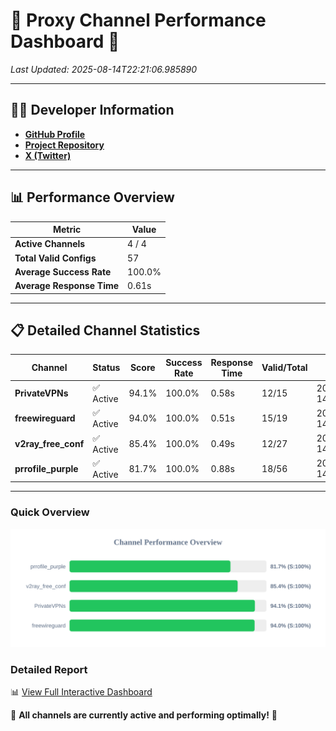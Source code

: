 # 🌟 Proxy Channel Performance Dashboard 🌟

_Last Updated: 2025-08-14T22:21:06.985890_

---

## 👩‍💻 Developer Information

- **[GitHub Profile](https://github.com/4n0nymou3)**  
- **[Project Repository](https://github.com/4n0nymou3/multi-proxy-config-fetcher)**  
- **[X (Twitter)](https://x.com/4n0nymou3)**  

---

## 📊 Performance Overview

| Metric                | Value       |
|-----------------------|-------------|
| **Active Channels**   | 4 / 4       |
| **Total Valid Configs** | 57          |
| **Average Success Rate** | 100.0%      |
| **Average Response Time** | 0.61s       |

---

## 📋 Detailed Channel Statistics

| Channel          | Status     | Score  | Success Rate | Response Time | Valid/Total | Last Success               |
|------------------|------------|--------|--------------|---------------|-------------|----------------------------|
| **PrivateVPNs**  | ✅ Active  | 94.1%  | 100.0% | 0.58s         | 12/15       | 2025-08-14T22:21:06.450673 |
| **freewireguard**  | ✅ Active  | 94.0%  | 100.0% | 0.51s         | 15/19       | 2025-08-14T22:21:06.983903 |
| **v2ray_free_conf**  | ✅ Active  | 85.4%  | 100.0% | 0.49s         | 12/27       | 2025-08-14T22:21:05.827716 |
| **prrofile_purple**  | ✅ Active  | 81.7%  | 100.0% | 0.88s         | 18/56       | 2025-08-14T22:21:05.297888 |

---

### Quick Overview
<div align="center">
  <a href="https://raw.githubusercontent.com/nullluser/NullRepo/refs/heads/main/assets/channel_stats_chart.svg">
    <img src="https://raw.githubusercontent.com/nullluser/NullRepo/refs/heads/main/assets/channel_stats_chart.svg" alt="Source Performance Statistics" width="800">
  </a>
</div>

### Detailed Report
📊 [View Full Interactive Dashboard](https://htmlpreview.github.io/?https://github.com/nullluser/NullRepo/blob/main/assets/performance_report.html)

🎉 **All channels are currently active and performing optimally!** 🎉
